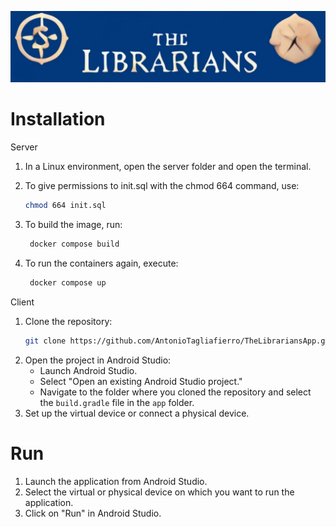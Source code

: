 ![title](https://github.com/AntonioTagliafierro/TheLibrariansApp/blob/master/assets/titolo.jpg)

# Installation
Server
1. In a Linux environment, open the server folder and open the terminal.
2. To give permissions to init.sql with the chmod 664 command, use:
    ```bash
    chmod 664 init.sql
    ```
3. To build the image, run:
   ```bash
    docker compose build
    ```
4. To run the containers again, execute:
   
   ```bash
    docker compose up
    ```

Client
1. Clone the repository:
    ```bash
    git clone https://github.com/AntonioTagliafierro/TheLibrariansApp.git
    ```
2. Open the project in Android Studio:
    - Launch Android Studio.
    - Select "Open an existing Android Studio project."
    - Navigate to the folder where you cloned the repository and select the `build.gradle` file in the `app` folder.
3. Set up the virtual device or connect a physical device.

# Run
1. Launch the application from Android Studio.
2. Select the virtual or physical device on which you want to run the application.
3. Click on "Run" in Android Studio.
